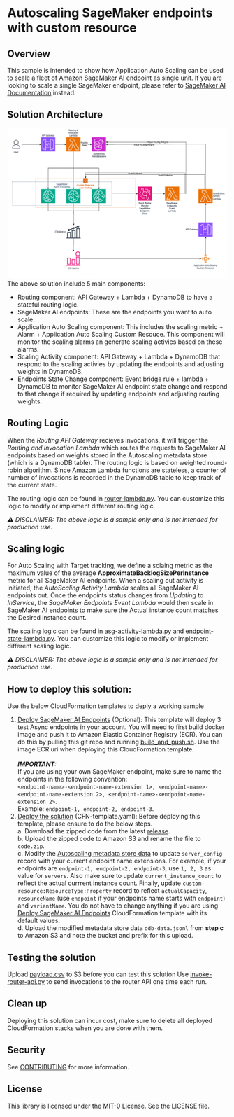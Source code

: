 # Autoscaling SageMaker endpoints with custom resource
## Overview
This sample is intended to show how Application Auto Scaling can be used to scale a fleet of Amazon SageMaker AI endpoint as single unit. If you are looking to scale a single SageMaker endpoint, please refer to [SageMaker AI Documentation](https://docs.aws.amazon.com/sagemaker/latest/dg/endpoint-auto-scaling.html) instead.

## Solution Architecture

![Architecture](Architecture.png)
The above solution include 5 main components:
* Routing component: API Gateway + Lambda + DynamoDB to have a stateful routing logic.
* SageMaker AI endpoints: These are the endpoints you want to auto scale.
* Application Auto Scaling component: This includes the scaling metric + Alarm + Application Auto Scaling Custom Resouce. This component will monitor the scaling alarms an generate scaling activies based on these alarms.
* Scaling Activity component: API Gateway + Lambda + DynamoDB that respond to the scaling activies by updating the endpoints and adjusting weights in DynamoDB.
* Endpoints State Change component: Event bridge rule + lambda + DynamoDB to monitor SageMaker AI endpoint state change and respond to that change if required by updating endpoints and adjusting routing weights.
## Routing Logic
When the *Routing API Gateway* recieves invocations, it will trigger the *Routing and Invocation Lambda* which routes the requests to SageMaker AI endpoints based on weights stored in the Autoscaling metadata store (which is a DynamoDB table). The routing logic is based on weighted round-robin algorithm. Since Amazon Lambda functions are stateless, a counter of number of invocations is recorded in the DynamoDB table to keep track of the current state.

The routing logic can be found in [router-lambda.py](router-lambda.py). You can customize this logic to modify or implement different routing logic.

*⚠️ DISCLAIMER: The above logic is a sample only and is not intended for production use.*

## Scaling logic
For Auto Scaling with Target tracking, we define a sclaing metric as the maximum value of the average **ApproximateBacklogSizePerInstance** metric for all SageMaker AI endpoints. When a scaling out activity is initiated, the *AutoScaling Activity Lambda* scales all SageMaker AI endpoints out. Once the endpoints status changes from *Updating* to *InService*, the *SageMaker Endpoints Event Lambda* would then scale in SageMaker AI endpoints to make sure the Actual instance count matches the Desired instance count.

The scaling logic can be found in [asg-activity-lambda.py](asg-activity-lambda.py) and [endpoint-state-lambda.py](endpoint-state-lambda.py). You can customize this logic to modify or implement different scaling logic.

*⚠️ DISCLAIMER: The above logic is a sample only and is not intended for production use.*

## How to deploy this solution:
Use the below CloudFormation templates to deply a working sample
1. [Deploy SageMaker AI Endpoints](SageMaker-Async-Endpoints.yaml) (Optional): This template will deploy 3 test Async endpoints in your account. You will need to first build docker image and push it to Amazon Elastic Container Registry (ECR). You can do this by pulling this git repo and running [build_and_push.sh](SageMaker_container/build_and_push.sh). Use the image ECR uri when deploying this CloudFormation template.<br>
<br>***IMPORTANT:***<br>If you are using your own SageMaker endpoint, make sure to name the endpoints in the following convention:<br>
`<endpoint-name>-<endpoint-name-extension 1>, <endpoint-name>-<endpoint-name-extension 2>, <endpoint-name>-<endpoint-name-extension 2>`.<br>Example: `endpoint-1, endpoint-2, endpoint-3`.
2. [Deploy the solution](CFN-template.yaml) (CFN-template.yaml): Before deploying this template, please ensure to do the below steps.<br>
    a. Download the zipped code from the latest [release](https://github.com/aws-samples/sample-for-autoscaling-sagemaker-endpoints-with-custom-resource/archive/refs/tags/1.zip).<br>
    b. Upload the zipped code to Amazon S3 and rename the file to `code.zip`.<br>
    c. Modify the [Autoscaling metadata store data](Data/ddb-data.jsonl) to update `server_config` record with your current endpoint name extensions. For example, if your endpoints are `endpoint-1, endpoint-2, endpoint-3`, use `1, 2, 3` as value for `servers`. Also make sure to update `current_instance_count` to reflect the actual currrent instance count. Finally, update `custom-resource:ResourceType:Property` record to reflect `actualCapacity`, `resourceName` (use `endpoint` if your endpoints name starts with `endpoint`) and `variantName`. You do not have to change anything if you are using [Deploy SageMaker AI Endpoints](SageMaker-Async-Endpoints.yaml) CloudFormation template with its default values.<br>
   d. Upload the modified metadata store data `ddb-data.jsonl` from **step c** to Amazon S3 and note the bucket and prefix for this upload.

## Testing the solution
Upload [payload.csv](SageMaker_container/payload.csv) to S3 before you can test this solution
Use [invoke-router-api.py](invoke-router-api.py) to send invocations to the router API one time each run.
## Clean up
Deploying this solution can incur cost, make sure to delete all deployed CloudFormation stacks when you are done with them.

## Security

See [CONTRIBUTING](CONTRIBUTING.md#security-issue-notifications) for more information.

## License

This library is licensed under the MIT-0 License. See the LICENSE file.

